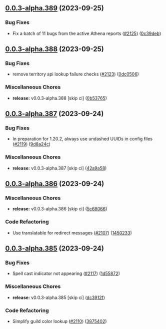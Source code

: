 ## [0.0.3-alpha.389](https://github.com/Wynntils/Artemis/compare/v0.0.3-alpha.388...v0.0.3-alpha.389) (2023-09-25)


### Bug Fixes

* Fix a batch of 11 bugs from the active Athena reports ([#2125](https://github.com/Wynntils/Artemis/issues/2125)) ([0c39deb](https://github.com/Wynntils/Artemis/commit/0c39deb281196860e0a831cf22d56dee16e9a3c3))

## [0.0.3-alpha.388](https://github.com/Wynntils/Artemis/compare/v0.0.3-alpha.387...v0.0.3-alpha.388) (2023-09-25)


### Bug Fixes

* remove territory api lookup failure checks ([#2123](https://github.com/Wynntils/Artemis/issues/2123)) ([0dc0506](https://github.com/Wynntils/Artemis/commit/0dc0506a6aad0691a8e2147bff81a1d9e846a027))


### Miscellaneous Chores

* **release:** v0.0.3-alpha.388 [skip ci] ([0b53765](https://github.com/Wynntils/Artemis/commit/0b5376559e926f1eea8aa5d2990d3dc52b0606b3))

## [0.0.3-alpha.387](https://github.com/Wynntils/Artemis/compare/v0.0.3-alpha.386...v0.0.3-alpha.387) (2023-09-24)


### Bug Fixes

* In preparation for 1.20.2, always use undashed UUIDs in config files ([#2119](https://github.com/Wynntils/Artemis/issues/2119)) ([9d8a24c](https://github.com/Wynntils/Artemis/commit/9d8a24c347fdee8cc35c270b016da4f89bfd9547))


### Miscellaneous Chores

* **release:** v0.0.3-alpha.387 [skip ci] ([42a9a58](https://github.com/Wynntils/Artemis/commit/42a9a58cd8c509d08879ef201f83f614d7c23021))

## [0.0.3-alpha.386](https://github.com/Wynntils/Artemis/compare/v0.0.3-alpha.385...v0.0.3-alpha.386) (2023-09-24)


### Miscellaneous Chores

* **release:** v0.0.3-alpha.386 [skip ci] ([5c68066](https://github.com/Wynntils/Artemis/commit/5c680662d95b263c0697754aca71591c667eeb69))


### Code Refactoring

* Use translatable for redirect messages ([#2107](https://github.com/Wynntils/Artemis/issues/2107)) ([1450233](https://github.com/Wynntils/Artemis/commit/145023327aaeb3d9daf40a1f966353c56388a114))

## [0.0.3-alpha.385](https://github.com/Wynntils/Artemis/compare/v0.0.3-alpha.384...v0.0.3-alpha.385) (2023-09-24)


### Bug Fixes

* Spell cast indicator not appearing ([#2117](https://github.com/Wynntils/Artemis/issues/2117)) ([1d55872](https://github.com/Wynntils/Artemis/commit/1d55872401e4401daf39b8e0208f93d3258db948))


### Miscellaneous Chores

* **release:** v0.0.3-alpha.385 [skip ci] ([dc3912f](https://github.com/Wynntils/Artemis/commit/dc3912f6a5df0124eef3cb08c4b85a43c4e0970b))


### Code Refactoring

* Simplify guild color lookup ([#2110](https://github.com/Wynntils/Artemis/issues/2110)) ([3875402](https://github.com/Wynntils/Artemis/commit/38754023c99f1445d7c67d025b5dcd097e6c7a79))

